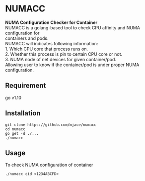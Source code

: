 # NUMACC
**NUMA Configuration Checker for Container**  
NUMACC is a golang-based tool to check CPU affinity and NUMA configuration for   
containers and pods.   
NUMACC will indicates following information:   
    1. Which CPU core that process runs on.  
    2. Whether this process is pin to certain CPU core or not.      
    3. NUMA node of net devices for given container/pod.  
Allowing user to know if the container/pod is under proper NUMA configuration.

## Requirement
go v1.10  

## Installation  
```shell script
git clone https://github.com/mjace/numacc
cd numacc
go get -d ./...
./numacc
```

## Usage 
To check NUMA configuration of container  
```shell script
./numacc cid <1234ABCFD>
```